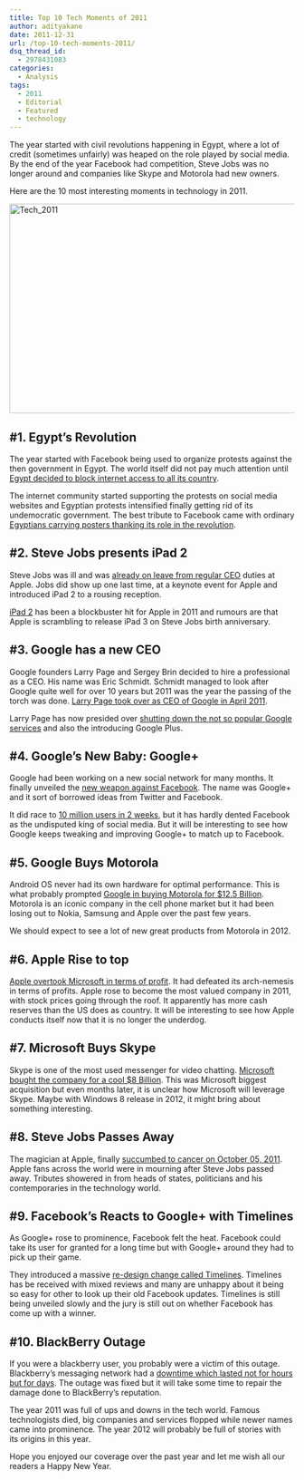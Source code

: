 ```yaml
---
title: Top 10 Tech Moments of 2011
author: adityakane
date: 2011-12-31
url: /top-10-tech-moments-2011/
dsq_thread_id:
  - 2978431083
categories:
  - Analysis
tags:
  - 2011
  - Editorial
  - Featured
  - technology
---
```

The year started with civil revolutions happening in Egypt, where a lot of credit (sometimes unfairly) was heaped on the role played by social media. By the end of the year Facebook had competition, Steve Jobs was no longer around and companies like Skype and Motorola had new owners.

Here are the 10 most interesting moments in technology in 2011.

[<img class="wp-image-50213" style="padding-left: 0px;padding-right: 0px;padding-top: 0px;border: 0px" src="http://cdn.devilsworkshop.org/files/2011/12/Tech_2011_thumb.png" alt="Tech_2011" width="570" height="370" border="0" />][1]

## #1. Egypt’s Revolution

The year started with Facebook being used to organize protests against the then government in Egypt. The world itself did not pay much attention until [Egypt decided to block internet access to all its country][2].

The internet community started supporting the protests on social media websites and Egyptian protests intensified finally getting rid of its undemocratic government. The best tribute to Facebook came with ordinary [Egyptians carrying posters thanking its role in the revolution][3].

## #2. Steve Jobs presents iPad 2

Steve Jobs was ill and was [already on leave from regular CEO][4] duties at Apple. Jobs did show up one last time, at a keynote event for Apple and introduced iPad 2 to a rousing reception.

[iPad 2][5] has been a blockbuster hit for Apple in 2011 and rumours are that Apple is scrambling to release iPad 3 on Steve Jobs birth anniversary.

## #3. Google has a new CEO

Google founders Larry Page and Sergey Brin decided to hire a professional as a CEO. His name was Eric Schmidt. Schmidt managed to look after Google quite well for over 10 years but 2011 was the year the passing of the torch was done. [Larry Page took over as CEO of Google in April 2011][6].

Larry Page has now presided over [shutting down the not so popular Google services][7] and also the introducing Google Plus.

## #4. Google’s New Baby: Google+

Google had been working on a new social network for many months. It finally unveiled the [new weapon against Facebook][8]. The name was Google+ and it sort of borrowed ideas from Twitter and Facebook.

It did race to [10 million users in 2 weeks][9], but it has hardly dented Facebook as the undisputed king of social media. But it will be interesting to see how Google keeps tweaking and improving Google+ to match up to Facebook.

## #5. Google Buys Motorola

Android OS never had its own hardware for optimal performance. This is what probably prompted [Google in buying Motorola for $12.5 Billion][10]. Motorola is an iconic company in the cell phone market but it had been losing out to Nokia, Samsung and Apple over the past few years.

We should expect to see a lot of new great products from Motorola in 2012.

## #6. Apple Rise to top

[Apple overtook Microsoft in terms of profit][11]. It had defeated its arch-nemesis in terms of profits. Apple rose to become the most valued company in 2011, with stock prices going through the roof. It apparently has more cash reserves than the US does as country. It will be interesting to see how Apple conducts itself now that it is no longer the underdog.

## #7. Microsoft Buys Skype

Skype is one of the most used messenger for video chatting. [Microsoft bought the company for a cool $8 Billion][12]. This was Microsoft biggest acquisition but even months later, it is unclear how Microsoft will leverage Skype. Maybe with Windows 8 release in 2012, it might bring about something interesting.

## #8. Steve Jobs Passes Away

The magician at Apple, finally [succumbed to cancer on October 05, 2011][13]. Apple fans across the world were in mourning after Steve Jobs passed away. Tributes showered in from heads of states, politicians and his contemporaries in the technology world.

## #9. Facebook’s Reacts to Google+ with Timelines

As Google+ rose to prominence, Facebook felt the heat. Facebook could take its user for granted for a long time but with Google+ around they had to pick up their game.

They introduced a massive [re-design change called Timelines][14]. Timelines has be received with mixed reviews and many are unhappy about it being so easy for other to look up their old Facebook updates. Timelines is still being unveiled slowly and the jury is still out on whether Facebook has come up with a winner.

## #10. BlackBerry Outage

If you were a blackberry user, you probably were a victim of this outage. Blackberry’s messaging network had a [downtime which lasted not for hours but for days][15]. The outage was fixed but it will take some time to repair the damage done to BlackBerry’s reputation.

The year 2011 was full of ups and downs in the tech world. Famous technologists died, big companies and services flopped while newer names came into prominence. The year 2012 will probably be full of stories with its origins in this year.

Hope you enjoyed our coverage over the past year and let me wish all our readers a Happy New Year.

 [1]: http://cdn.devilsworkshop.org/files/2011/12/Tech_2011.png
 [2]: http://devilsworkshop.org/egypt-disconnects-internet-world/ "Egypt disconnects from the internet and world"
 [3]: http://devilsworkshop.org/thank-you-facebook-egypt/
 [4]: http://devilsworkshop.org/steve-jobs-sick-leave-takes-toll-apples-health/
 [5]: http://devilsworkshop.org/apple-ipad-2-official-tablets-stay/
 [6]: http://devilsworkshop.org/ceo-google-april-2011/
 [7]: http://devilsworkshop.org/google-shutdowns-aardvark-desktop-google-pack-major-clean/
 [8]: http://devilsworkshop.org/google-project-googles-weapon-facebook/
 [9]: http://devilsworkshop.org/google-races-10-million-users-2-weeks-facebook-twitter-2-years/
 [10]: http://devilsworkshop.org/google-buys-motorola-125-billion-power-android/
 [11]: http://devilsworkshop.org/official-apple-defeated-microsoft/
 [12]: http://devilsworkshop.org/microsoft-buy-skype-85-billion/
 [13]: http://devilsworkshop.org/rip-steve-jobs-1955-2011/
 [14]: http://devilsworkshop.org/facebook-timeline-profiles-worldwide/
 [15]: http://devilsworkshop.org/blackberry-outage-downs-bbm-email/
